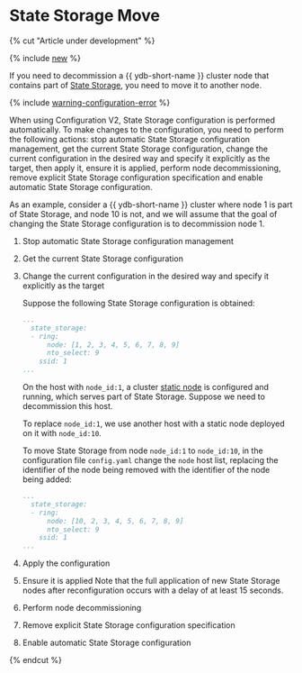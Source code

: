 # State Storage Move

{% cut "Article under development" %}

{% include [new](../_includes/configuration-version-note.md) %}

If you need to decommission a {{ ydb-short-name }} cluster node that contains part of [State Storage](../../../reference/configuration/index.md#domains-state), you need to move it to another node.

{% include [warning-configuration-error](../configuration-v1/_includes/warning-configuration-error.md) %}

When using Configuration V2, State Storage configuration is performed automatically. To make changes to the configuration, you need to perform the following actions: stop automatic State Storage configuration management, get the current State Storage configuration, change the current configuration in the desired way and specify it explicitly as the target, then apply it, ensure it is applied, perform node decommissioning, remove explicit State Storage configuration specification and enable automatic State Storage configuration.

As an example, consider a {{ ydb-short-name }} cluster where node 1 is part of State Storage, and node 10 is not, and we will assume that the goal of changing the State Storage configuration is to decommission node 1.

1. Stop automatic State Storage configuration management
2. Get the current State Storage configuration
3. Change the current configuration in the desired way and specify it explicitly as the target

    Suppose the following State Storage configuration is obtained:

    ```yaml
    ...
      state_storage:
      - ring:
          node: [1, 2, 3, 4, 5, 6, 7, 8, 9]
          nto_select: 9
        ssid: 1
    ...
    ```

    On the host with `node_id:1`, a cluster [static node](../../../devops/configuration-management/configuration-v2/config-settings.md#hosts) is configured and running, which serves part of State Storage. Suppose we need to decommission this host.

    To replace `node_id:1`, we use another host with a static node deployed on it with `node_id:10`.

    To move State Storage from node `node_id:1` to `node_id:10`, in the configuration file `config.yaml` change the `node` host list, replacing the identifier of the node being removed with the identifier of the node being added:

    ```yaml
    ...
      state_storage:
      - ring:
          node: [10, 2, 3, 4, 5, 6, 7, 8, 9]
          nto_select: 9
        ssid: 1
    ...
    ```

4. Apply the configuration
5. Ensure it is applied
   Note that the full application of new State Storage nodes after reconfiguration occurs with a delay of at least 15 seconds.
6. Perform node decommissioning
7. Remove explicit State Storage configuration specification
8. Enable automatic State Storage configuration

{% endcut %}